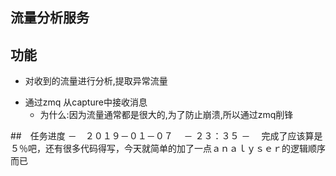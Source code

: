## 流量分析服务

## 功能
* 对收到的流量进行分析,提取异常流量


- 通过zmq 从capture中接收消息
    -   为什么:因为流量通常都是很大的,为了防止崩溃,所以通过zmq削锋



##　任务进度
－　２０１９－０１－０７　
    －   ２３：３５
        －   　完成了应该算是５％吧，还有很多代码得写，今天就简单的加了一点ａｎａｌｙｓｅｒ的逻辑顺序而已